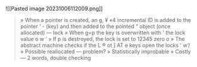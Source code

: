 ![[Pasted image 20231006112009.png]]
> » When a pointer is created, an g, ¥ «4 incremental ID is added to the pointer ‘ - (key) and then added to the pointed “ object (once allocated) — lock » When g=p the key is overwritten with ' the lock value o w ’ » If p is destroyed, the lock is set to 12345 zero o » The abstract machine checks if the L ® ot ] AT e keys open the locks ' w‘/ » Possible reallocated — problem? » Statistically improbable » Costly — 2 words, double checking